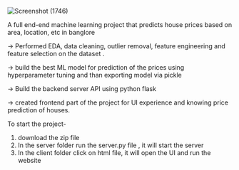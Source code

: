 ![Screenshot (1746)](https://github.com/kavish155/kavish155-banglore-house-price-prediction-project/assets/91543027/15eb5af4-7750-4251-8fcf-c3f60439043c)

A full end-end machine learning project that predicts house prices based on area, location, etc in banglore

-> Performed EDA, data cleaning, outlier removal, feature engineering and feature selection on the dataset .

-> build the best ML model for prediction of the prices using hyperparameter tuning and than exporting model via pickle

-> Build the backend server API using python flask

-> created frontend part of the project for UI experience and knowing price prediction of houses.


To start the project-
1) download the zip file 
2) In the server folder run the server.py file , it will start the server
3) In the client folder click on html file, it will open the UI and run the website
